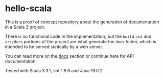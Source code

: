 # hello-scala

This is a proof of concept repository about the generation of documentation in
a Scala 3 project.

There is no functional code in the implementation, but the `build.sbt` and
`src/docs` portions of the project are what generate the `docs` folder, which
is intended to be served statically by a web server.

You can read more on the [docs](docs) section or continue here for API
documentation.

Tested with Scala 3.3.1, sbt 1.9.6 and Java 19.0.2
